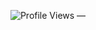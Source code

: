 
<p align="center"> <img src="https://komarev.chttps://komarev.com/ghpvc/?username=EmperorSmiles&label=Profile%20Views&color=000205&style=for-the-badgeom/ghpvc/?username=EmperorSmiles&label=Profile%20Views&color=000205&style=for-the-badge" alt="Profile Views — " /> </p>


